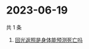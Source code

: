 # 2023-06-19

共 1 条

<!-- BEGIN -->
<!-- 最后更新时间 Mon Jun 19 2023 04:02:49 GMT+0800 (China Standard Time) -->

1. [回光返照是身体能预测死亡吗](https://www.zhihu.com/search?q=回光返照是身体能预测死亡吗)

<!-- END -->
